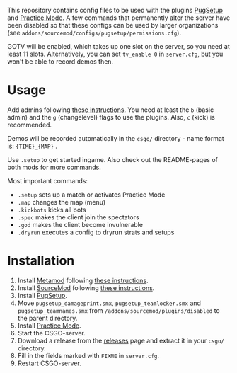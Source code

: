 This repository contains config files to be used with the plugins [PugSetup](https://github.com/splewis/csgo-pug-setup)
and [Practice Mode](https://github.com/splewis/csgo-practice-mode). A few commands that permanently alter the server have
been disabled so that these configs can be used by larger organizations (see `addons/sourcemod/configs/pugsetup/permissions.cfg`).

GOTV will be enabled, which takes up one slot on the server, so you need at least 11 slots. Alternatively, you can set `tv_enable 0`
in `server.cfg`, but you won't be able to record demos then.

# Usage
	
Add admins following [these instructions](https://wiki.alliedmods.net/Adding_Admins_(SourceMod)). You need at least the `b` (basic admin) and the `g` (changelevel) flags to use the plugins. Also, `c` (kick) is recommended.

Demos will be recorded automatically in the `csgo/` directory - name format is: `{TIME}_{MAP}` .

Use `.setup` to get started ingame. Also check out the README-pages of both mods for more commands.

Most important commands:

* `.setup` sets up a match or activates Practice Mode
* `.map` changes the map (menu)
* `.kickbots` kicks all bots
* `.spec` makes the client join the spectators
* `.god` makes the client become invulnerable
* `.dryrun` executes a config to dryrun strats and setups

# Installation

1. Install [Metamod](metamodsource.net) following [these instructions](https://wiki.alliedmods.net/Installing_Metamod:Source).
1. Install [SourceMod](sourcemod.net) following [these instructions](https://wiki.alliedmods.net/Installing_SourceMod).
1. Install [PugSetup](https://github.com/splewis/csgo-pug-setup).
1. Move `pugsetup_damageprint.smx`, `pugsetup_teamlocker.smx` and `pugsetup_teamnames.smx` from
`/addons/sourcemod/plugins/disabled` to the parent directory.
1. Install [Practice Mode](https://github.com/splewis/csgo-practice-mode).
1. Start the CSGO-server.
1. Download a release from the [releases](https://github.com/Linus4/csgo_config_plugins/releases) page and extract it in your `csgo/` directory.
1. Fill in the fields marked with `FIXME` in `server.cfg`.
1. Restart CSGO-server.
